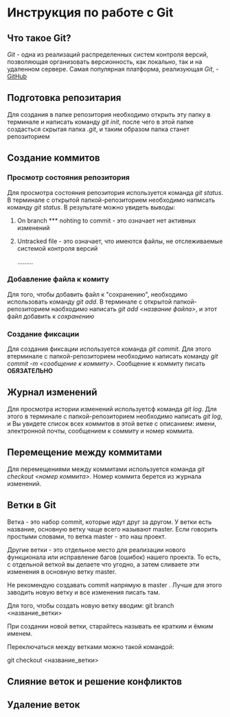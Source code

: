 # Инструкция по работе с Git

## Что такое Git?
*Git* - одна из реализаций распределенных систем контроля версий, позволяющая организовать версионность, как локально, так и на удаленном сервере. Самая популярная платформа, реализующая *Git*, - [GitHub](Http://github.com) 

## Подготовка репозитария
Для создания в папке репозитория необходимо открыть эту папку в терминале и написать команду *git init*, после чего в этой папке создасться скрытая папка *.git*, и таким образом папка станет репозиторием

## Создание коммитов

### Просмотр состояния репозитория
Для просмотра состояния репозитория используется команда *git status*. В терминале с открытой папкой-репозиторием необходимо напмсать команду *git status*. В результате можно увидеть выводы:
1. On branch *** nohting to commit - это означает нет активных изменений
2. Untracked file - это означает, что имеются файлы, не отслеживаемые системой контроля версий

    .........

### Добавление файла к комиту
Для того, чтобы добавить файл к "сохранению", необходимо использовать  команду *git add*. В терминале с открытой папкой-репозиторием наобходимо написать *git add <название файла>*, и этот файл добавить к *сохранению*

### Создание фиксации
Для создания фиксации используется команда *git commit*. Для этого втерминале с папкой-репозиторием необходимо написать команду *git commit -m <сообщение к коммиту>*. Сообщение к коммиту писать **ОБЯЗАТЕЛЬНО**

## Журнал изменений
Для просмотра истории изменений используетсф команда *git log*. Для этого в терминале с папкой-репозиторием необходимо написать *git log*, и Вы увидете список всех коммитов  в этой ветке с описанием: имени, электронной почты, сообщением к соммиту и номер коммита. 

## Перемещение между коммитами
Для перемещениями между коммитами используется команда *git checkout <номер коммита>*. Номер коммита берется из журнала изменений.

## Ветки в Git
Ветка - это набор commit, которые идут друг за другом. У ветки есть название, основную ветку чаще всего называют master. Если говорить простыми словами, то ветка master - это наш проект.

Другие ветки - это отдельное место для реализации нового функционала или исправление багов (ошибок) нашего проекта. То есть, с отдельной веткой вы делаете что угодно, а затем сливаете эти изменения в основную ветку master.

Не рекомендую создавать commit напрямую в master . Лучше для этого заводить новую ветку и все изменения писать там.

Для того, чтобы создать новую ветку вводим:
git branch <название_ветки>

При создании новой ветки, старайтесь называть ее кратким и ёмким именем. 

Переключаться между ветками можно такой командой:

git checkout <название_ветки>


## Слияние веток и решение конфликтов

## Удаление веток
